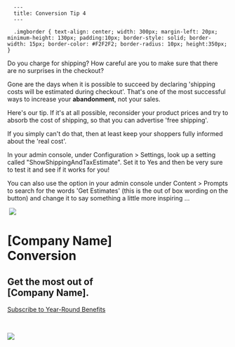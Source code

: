 
      ---
      title: Conversion Tip 4
      ---

      .imgborder { text-align: center; width: 300px; margin-left: 20px; minimum-height: 130px; padding:10px; border-style: solid; border-width: 15px; border-color: #F2F2F2; border-radius: 10px; height:350px; }

Do you charge for shipping? How careful are you to make sure that there are no surprises in the checkout?  
  

Gone are the days when it is possible to succeed by declaring 'shipping costs will be estimated during checkout'. That's one of the most successful ways to increase your **abandonment**, not your sales.  
  

Here's our tip. If it's at all possible, reconsider your product prices and try to absorb the cost of shipping, so that you can advertise 'free shipping'.  
  
If you simply can't do that, then at least keep your shoppers fully informed about the 'real cost'.  
  
In your admin console, under Configuration > Settings, look up a setting called "ShowShippingAndTaxEstimate". Set it to Yes and then be very sure to test it and see if it works for you!  
  
You can also use the option in your admin console under Content > Prompts to search for the words 'Get Estimates' (this is the out of box wording on the button) and change it to say something a little more inspiring ...

 ![](images/1416849476550.png)  

\[Company Name\]  
Conversion
=============================

Get the most out of  
\[Company Name\].
---------------------------------------

[Subscribe to Year-Round Benefits](http://licenseportal.aspdotnetstorefront.com/p-917-year-round-benefits.aspx)

   
  
  
  
  
![](images/1416851239331.png)
      